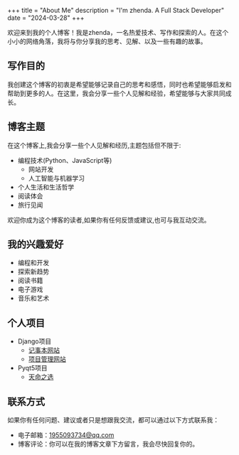 +++
title = "About Me"
description = "I'm zhenda. A Full Stack Developer"
date = "2024-03-28"
+++

欢迎来到我的个人博客！我是zhenda，一名热爱技术、写作和探索的人。在这个小小的网络角落，我将与你分享我的思考、见解、以及一些有趣的故事。

## 写作目的
我创建这个博客的初衷是希望能够记录自己的思考和感悟，同时也希望能够启发和帮助到更多的人。在这里，我会分享一些个人见解和经验，希望能够与大家共同成长。

## 博客主题
在这个博客上,我会分享一些个人见解和经历,主题包括但不限于:

- 编程技术(Python、JavaScript等)
  - 网站开发
  - 人工智能与机器学习
- 个人生活和生活哲学
- 阅读体会
- 旅行见闻

欢迎你成为这个博客的读者,如果你有任何反馈或建议,也可与我互动交流。

## 我的兴趣爱好

- 编程和开发
- 探索新趋势
- 阅读书籍
- 电子游戏
- 音乐和艺术

## 个人项目

- Django项目
  - [记事本网站](http://134.175.124.152:8000/groups/)
  - [项目管理网站](http://134.175.124.152:8200/admin)
- Pyqt5项目
  - [天命之选](https://gitee.com/zhenda/random_recipe)

## 联系方式

如果你有任何问题、建议或者只是想跟我交流，都可以通过以下方式联系我：

- 电子邮箱：1955093734@qq.com
- 博客评论：你可以在我的博客文章下方留言，我会尽快回复你的。
